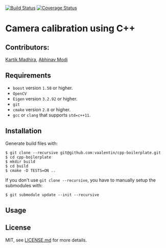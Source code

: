 [![Build Status](https://travis-ci.org/abhi1625/camera-calibration.svg?branch=master)](https://travis-ci.org/abhi1625/camera-calibration)
[![Coverage Status](https://coveralls.io/repos/github/abhi1625/camera-calibration/badge.svg?branch=master)](https://coveralls.io/github/abhi1625/camera-calibration?branch=master)
# Camera calibration using C++

## Contributors:
[Kartik Madhira](www.github.com/kartikmadhira1), [Abhinav Modi](www.github.com/abhi1625)

## Requirements
- `boost` version `1.58` or higher. 
- `OpenCV` 
- `Eigen` version `3.2.92` or higher.
- `git`
- `cmake` version `2.8` or higher.
- `gcc` or `clang` that supports `std=c++11`.

## Installation

Generate build files with:

```
$ git clone --recursive git@github.com:vaalentin/cpp-boilerplate.git
$ cd cpp-boilerplate
$ mkdir build
$ cd build
$ cmake -D TESTS=ON ..
```

If you don't use `git clone --recursive`,  you have to manually setup the submodules with:

```
$ git submodule update --init --recursive
```

## Usage


## License

MIT, see [LICENSE.md](https://github.com/vaalentin/cpp-boilerplate/blob/master/LICENSE.md) for more details.
